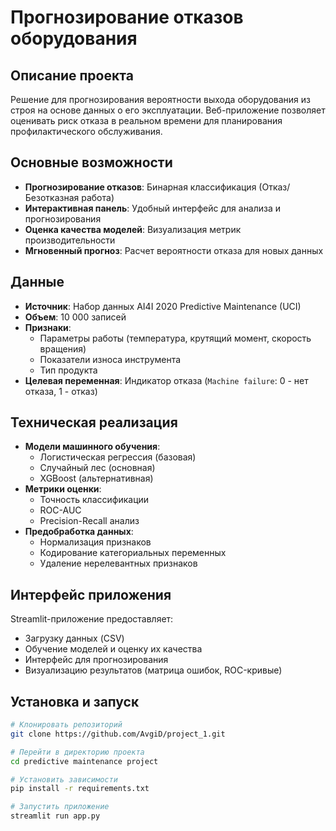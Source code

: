 # Прогнозирование отказов оборудования

## Описание проекта
Решение для прогнозирования вероятности выхода оборудования из строя на основе данных о его эксплуатации. Веб-приложение позволяет оценивать риск отказа в реальном времени для планирования профилактического обслуживания.

## Основные возможности
- **Прогнозирование отказов**: Бинарная классификация (Отказ/Безотказная работа)
- **Интерактивная панель**: Удобный интерфейс для анализа и прогнозирования
- **Оценка качества моделей**: Визуализация метрик производительности
- **Мгновенный прогноз**: Расчет вероятности отказа для новых данных

## Данные
- **Источник**: Набор данных AI4I 2020 Predictive Maintenance (UCI)
- **Объем**: 10 000 записей
- **Признаки**:
  - Параметры работы (температура, крутящий момент, скорость вращения)
  - Показатели износа инструмента
  - Тип продукта
- **Целевая переменная**: Индикатор отказа (`Machine failure`: 0 - нет отказа, 1 - отказ)

## Техническая реализация
- **Модели машинного обучения**:
  - Логистическая регрессия (базовая)
  - Случайный лес (основная)
  - XGBoost (альтернативная)
- **Метрики оценки**:
  - Точность классификации
  - ROC-AUC
  - Precision-Recall анализ
- **Предобработка данных**:
  - Нормализация признаков
  - Кодирование категориальных переменных
  - Удаление нерелевантных признаков

## Интерфейс приложения
Streamlit-приложение предоставляет:
- Загрузку данных (CSV)
- Обучение моделей и оценку их качества
- Интерфейс для прогнозирования
- Визуализацию результатов (матрица ошибок, ROC-кривые)

## Установка и запуск

```bash
# Клонировать репозиторий
git clone https://github.com/AvgiD/project_1.git

# Перейти в директорию проекта
cd predictive maintenance project

# Установить зависимости
pip install -r requirements.txt

# Запустить приложение
streamlit run app.py